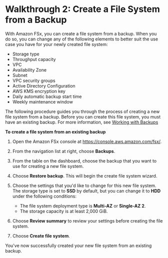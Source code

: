 # Walkthrough 2: Create a File System from a Backup<a name="walkthrough02-create-from-backup"></a>

With Amazon FSx, you can create a file system from a backup\. When you do so, you can change any of the following elements to better suit the use case you have for your newly created file system:
+ Storage type
+ Throughput capacity
+ VPC
+ Availability Zone
+ Subnet
+ VPC security groups
+ Active Directory Configuration
+ AWS KMS encryption key
+ Daily automatic backup start time
+ Weekly maintenance window

The following procedure guides you through the process of creating a new file system from a backup\. Before you can create this file system, you must have an existing backup\. For more information, see [Working with Backups](using-backups.md)

**To create a file system from an existing backup**

1. Open the Amazon FSx console at [https://console\.aws\.amazon\.com/fsx/](https://console.aws.amazon.com/fsx/)\.

1. From the navigation list at right, choose **Backups**\.

1. From the table on the dashboard, choose the backup that you want to use for creating a new file system\.

1. Choose **Restore backup**\. This will begin the create file system wizard\.

1. Choose the settings that you'd like to change for this new file system\. The storage type is set to **SSD** by default, but you can change it to **HDD** under the following conditions:
   + The file system deployment type is **Multi\-AZ** or **Single\-AZ 2**\.
   + The storage capacity is at least 2,000 GiB\.

1. Choose **Review summary** to review your settings before creating the file system\.

1. Choose **Create file system**\.

You've now successfully created your new file system from an existing backup\.